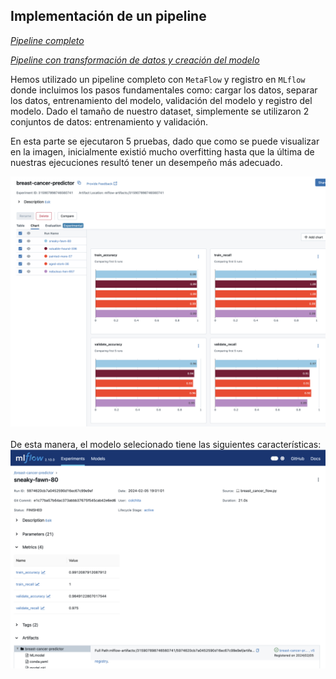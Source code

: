 ## Implementación de un pipeline

<a href = "https://github.com/DaColcha/breast-cancer-prediction/blob/e1c77ba57b64ac373abbb37675f545cab42e6ed6/src/breast_cancer_flow.py"> *Pipeline completo* </a> 

<a href = "https://github.com/DaColcha/breast-cancer-prediction/blob/e1c77ba57b64ac373abbb37675f545cab42e6ed6/src/model_pipeline.py"> *Pipeline con transformación de datos y creación del modelo* </a> 


Hemos utilizado un pipeline completo con `MetaFlow` y registro en `MLflow` donde incluimos los pasos fundamentales como: cargar los datos, separar los datos, entrenamiento del modelo, validación del modelo y registro del modelo. Dado el tamaño de nuestro dataset, simplemente se utilizaron 2 conjuntos de datos: entrenamiento y validación. 

En esta parte se ejecutaron 5 pruebas, dado que como se puede visualizar en la imagen, inicialmente existió mucho overfitting hasta que la última de nuestras ejecuciones resultó tener un desempeño más adecuado. 

<img src="https://github.com/DaColcha/breast-cancer-prediction/blob/116035f56cb179cd7364541aefa3644e2671b56e/docs/images/chart-mlflow.png" width = 700px>
<br><br>
De esta manera, el modelo selecionado tiene las siguientes características: 

<img src="https://github.com/DaColcha/breast-cancer-prediction/blob/116035f56cb179cd7364541aefa3644e2671b56e/docs/images/final-model-metrics.png" width = 700px>
<br><br>
